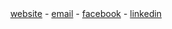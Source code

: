 <div align="center">
  <a href="https://haikel.app" target="blank" rel="noopener noreferrer">website</a> - 
  <a href="mailto:halo@haikel.app" target="blank" rel="noopener noreferrer">email</a> - 
  <a href="https://facebook.com/kelgfx" rel="noopener noreferrer">facebook</a> - 
  <a href="https://linkedin.com/haikel" rel="noopener noreferrer">linkedin</a>
</div>
